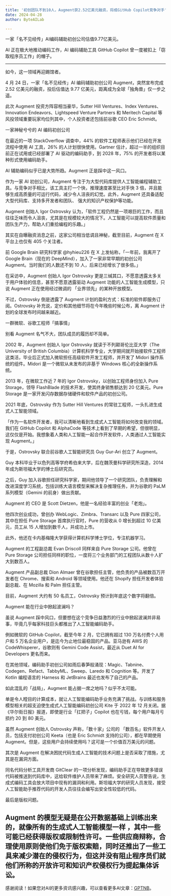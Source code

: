 ```yaml
---
title: '初创团队不到10人，Augment获2.52亿美元融资，将成GitHub Copilot竞争对手'
date: 2024-04-28
author: ByteAILab

---
```


一家「名不见经传」AI编码辅助初创公司估值9.77亿美元。

AI 正在极大地推动编码工作，AI 编码辅助工具 GitHub Copilot 曾一度被扣上「窃取程序员工作」的帽子。

---

如今，这一领域再迎踢馆者。

4 月 24 日，一家「名不见经传」AI 编码辅助初创公司 Augment，突然宣布完成 2.52 亿美元的融资，投后估值达 9.77 亿美元，距离成为全球「独角兽」仅一步之遥。

此次 Augment 投资方阵容相当豪华，Sutter Hill Ventures、Index Ventures、Innovation Endeavors、Lightspeed Venture Partners 和 Meritech Capital 等风投领域重要玩家均位列其中，个人投资者还包括前谷歌 CEO Eric Schmidt。

一家神秘兮兮的 AI 编码初创公司

在最近的一项 StackOverflow 调查中，44% 的软件工程师表示他们已经在开发流程中使用 AI 工具，26% 的人计划很快使用。Gartner 估计，超过一半的组织目前正在试用或已经部署了 AI 驱动的编码助手，到 2028 年，75% 的开发者将以某种形式使用编码助手。

AI 辅助编码似乎已是大势所趋。Augment 正是踩中这一风口。

作为一家 AI 初创公司，Augment 专注于为大型代码库提供人工智能编程辅助工具。与竞争对手相比，该工具主打一个快，推理速度甚至比对手快 3 倍，并且能够生成高质量的可运行代码，减少令人沮丧的幻觉。此外，Augment 还具备适配大型代码库、支持多开发者和团队、 强大的知识产权保护等功能。

Augment 创始人 Igor Ostrovsky 认为，「软件工程仍然是一项艰巨的工作，而且往往乏味而令人沮丧，尤其是在规模较大的情况下。人工智能可以提高软件质量和团队生产力，帮助人们重拾编程的乐趣。」

其实在自曝融资消息之前，这家公司相当低调且神秘，截至目前，Augment 在 X 平台上也仅有 405 个关注者。

前 Google Brain 研究科学家 @hyhieu226 在 X 上发帖称，「一年前，我离开了 Google Brain（现在的 DeepMind），加入了一家非常早期的初创公司 Augment。当时我们的人数还不到 10 人，后来已经增长了很多倍。」

在采访中，Augment 创始人 Igor Ostrovsky 更是三缄其口，不愿意透露太多关于用户体验的信息，甚至不愿意透露驱动 Augment 功能的人工智能生成模型，只说 Augment 正在使用经过微调的 「业界领先」的某种开放模型。

不过，Ostrovsky 倒是透露了 Augment 计划的盈利方式：标准的软件即服务订阅。Ostrovsky 补充说，定价和其他细节将在今年晚些时候公布，离 Augment 计划的全球发布时间越来越近。

一群微软、谷歌工程师「搞事情」

别看 Augment 名气不大，团队成员的履历却不简单。

2002 年，Augment 创始人 Igor Ostrovsky 就读于不列颠哥伦比亚大学（The University of British Columbia）计算机科学专业，大学期间就开始接软件工程师这类活，毕业后正式加入微软担任高级软件开发工程师，并开发了 Midori 操作系统的组件。Midori 是一个微软从未发布的非基于 Windows 核心的全新操作系统。

2013 年，在微软工作近 7 年的 Igor Ostrovsky，以创始工程师身份加入 Pure Storage，领导 FlashBlade 的技术开发，使其终身销售额达到 20 亿美元。Pure Storage 是一家开发闪存数据存储硬件和软件产品的初创公司。

2021 年底，Ostrovsky 作为 Sutter Hill Ventures 的常驻工程师，一头扎进生成式人工智能领域。

「作为一名软件开发者，我可以清晰地看到生成式人工智能将如何改变我的领域。我们在 GitHub Copilot 和 AlphaCode 等技术上看到了早期的希望，但很明显，这仅仅是开始。我想象着人类和人工智能一起合作开发软件，人类通过人工智能实现 Augment。」

于是，Ostrovsky 联合前谷歌人工智能研究员 Guy Gur-Ari 创立了 Augment。

Guy 本科毕业于以色列高等学府希伯来大学，后在魏茨曼科学研究所深造，2014 年成为斯坦福大学的博士后研究员。

之后，Guy 加入谷歌担任研究科学家，期间他领导了一个研究团队，负责理解和改进深度学习系统，包括训练大语言模型来解决复杂推理任务，并为谷歌的 PaLM 系列模型（Gemini 的前身）做出贡献。

Augment 的 CEO 是 Scott Dietzen，他是一名经验丰富的创业「老炮」。

他四次创业成功，曾创办 WebLogic、Zimbra、Transarc 以及 Pure 四家公司，其中在担任 Pure Storage 首席执行官时，Pure 的营收从 0 增长到超过 10 亿美元，员工从 15 人增加到数千人，并成功上市。

此外，他还在卡内基梅隆大学获得计算机科学博士学位，专注机器学习。

Augment 的工程副总裁 Evan Driscoll 同样来自 Pure Storage 公司。他曾在 Pure Storage 公司担任同样的职位，一度将三个业务部门的工程团队从数十人扩大到数百人。

Augment 产品副总裁 Dion Almaer 曾在谷歌担任主管，他负责的产品被数百万开发者在 Chrome、搜索和 Android 等领域使用。他还在 Shopify 担任开发者体验副总裁、在 Mozilla 和 Palm 担任主管。

目前，Augment 大约有 50 名员工，Ostrovsky 预计到年底这个数字将翻倍。

Augment 能在行业中掀起波澜吗？

虽说 Augment 踩中风口，但要想在这个竞争日益激烈的行业中掀起波澜并非易事，毕竟几乎每家科技巨头都推出了人工智能编码助手。

例如微软的 GitHub Copilot，截至今年 2 月，它已拥有超过 130 万名付费个人用户和 5 万名企业用户，是迄今为止地位最稳固的产品。亚马逊有 AWS 的 CodeWhisperer，谷歌则有 Gemini Code Assist，最近从 Duet AI for Developers 更名而来。

在其他领域，编码助手初创公司如雨后春笋般涌现：Magic、Tabnine、Codegen、Refact、TabbyML、Sweep、Laredo 和 Cognition 等。开发了 Kotlin 编程语言的 Harness 和 JetBrains 最近也发布了自己的产品。

如此混乱的「战局」，Augment 能占据一席之地吗？似乎不太可能。

单是令人瞠目的计算成本，就让人工智能编码助手业务充满了挑战。与训练和服务模型相关的超支迫使生成式人工智能编码初创公司 Kite 于 2022 年 12 月关闭。据《华尔街日报》报道，即使是行业「扛把子」Copilot 也在亏钱，每个用户每月亏损约 20 到 80 美元。

虽然 Augment 创始人 Ostrovsky 声称，「数十家」公司的 「数百名」软件开发人员，包括支付初创公司 Keeta（也是 Eric Schmidt 支持的公司），都在早期使用 Augment。但是，这些用户会持续使用吗？这可是一个价值百万美元的问题。

其次是 Augment 在解决困扰代码生成人工智能的技术问题上是否采取了措施，尤其是在漏洞方面。

同名代码分析工具开发商 GitClear 的一项分析发现，编码助手正在导致更多错误代码被推送到代码库中，这给软件维护人员带来了麻烦。安全研究人员警告说，生成式编码工具会放大项目中现有的漏洞和利用。斯坦福大学的研究人员发现，接受人工智能助手推荐代码的开发人员往往会编写出安全性较低的代码。

最后是版权问题。

Augment 的模型无疑是在公开数据基础上训练出来的，就像所有的生成式人工智能模型一样 ，其中一些可能已经获得版权或限制性许可。一些供应商辩称，合理使用原则使他们免于版权索赔，同时还推出了一些工具来减少潜在的侵权行为，但这并没有阻止程序员们就他们所称的开放许可和知识产权侵权行为提起集体诉讼。
---
感谢阅读！如果您对AI的更多资讯感兴趣，可以查看更多AI文章：[GPTNB](https://gptnb.com)。